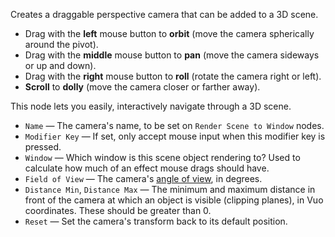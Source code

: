 Creates a draggable perspective camera that can be added to a 3D scene.

   - Drag with the **left** mouse button to **orbit** (move the camera spherically around the pivot).
   - Drag with the **middle** mouse button to **pan** (move the camera sideways or up and down).
   - Drag with the **right** mouse button to **roll** (rotate the camera right or left).
   - **Scroll** to **dolly** (move the camera closer or farther away).

This node lets you easily, interactively navigate through a 3D scene.

   - `Name` — The camera's name, to be set on `Render Scene to Window` nodes.
   - `Modifier Key` — If set, only accept mouse input when this modifier key is pressed.
   - `Window` — Which window is this scene object rendering to?  Used to calculate how much of an effect mouse drags should have.
   - `Field of View` — The camera's [angle of view](http://en.wikipedia.org/wiki/Angle_of_view), in degrees. 
   - `Distance Min`, `Distance Max` — The minimum and maximum distance in front of the camera at which an object is visible (clipping planes), in Vuo coordinates. These should be greater than 0. 
   - `Reset` — Set the camera's transform back to its default position.
